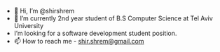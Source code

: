- 👋 Hi, I’m @shirshrem
- 🌱 I’m currently 2nd year student of B.S Computer Science at Tel Aviv University
- I’m looking for a software development student position.
- 📫 How to reach me - shir.shrem@gmail.com
